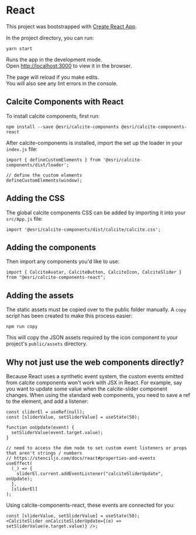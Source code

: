 # React

This project was bootstrapped with [Create React App](https://github.com/facebook/create-react-app).

In the project directory, you can run:

```
yarn start
```

Runs the app in the development mode.<br />
Open [http://localhost:3000](http://localhost:3000) to view it in the browser.

The page will reload if you make edits.<br />
You will also see any lint errors in the console.

## Calcite Components with React

To install calcite components, first run:

```
npm install --save @esri/calcite-components @esri/calcite-components-react
```

After calcite-components is installed, import the set up the loader in your `index.js` file:

```
import { defineCustomElements } from '@esri/calcite-components/dist/loader';

// define the custom elements
defineCustomElements(window);
```

## Adding the CSS

The global calcite components CSS can be added by importing it into your `src/App.js` file:

```
import '@esri/calcite-components/dist/calcite/calcite.css';
```

## Adding the components

Then import any components you'd like to use:

```
import { CalciteAvatar, CalciteButton, CalciteIcon, CalciteSlider } from "@esri/calcite-components-react";
```

## Adding the assets

The static assets must be copied over to the public folder manually. A `copy` script has been created to make this process easier:

```
npm run copy
```

This will copy the JSON assets required by the icon component to your project's `public/assets` directory.


## Why not just use the web components directly?

Because React uses a synthetic event system, the custom events emitted from calcite components won't work with JSX in React. For example, say you want to update some value when the calcite-slider component changes. When using the standard web components, you need to save a ref to the element, and add a listener:

```
const sliderEl = useRef(null);
const [sliderValue, setSliderValue] = useState(50);

function onUpdate(event) {
  setSliderValue(event.target.value);
}

// need to access the dom node to set custom event listeners or props that aren't strings / numbers
// https://stenciljs.com/docs/react#properties-and-events
useEffect(
  (_) => {
    sliderEl.current.addEventListener("calciteSliderUpdate", onUpdate);
  },
  [sliderEl]
);
```

Using calcite-components-react, these events are connected for you:

```
const [sliderValue, setSliderValue] = useState(50);
<CalciteSlider onCalciteSliderUpdate={(e) => setSliderValue(e.target.value)} />;
```
